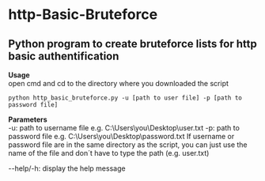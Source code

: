 # http-Basic-Bruteforce
## Python program to create bruteforce lists for http basic authentification

**Usage**<br/>
open cmd and cd to the directory where you downloaded the script

`python http_basic_bruteforce.py -u [path to user file] -p [path to password file]`  

**Parameters**  
-u: path to username file e.g. C:\Users\you\Desktop\user.txt
-p: path to password file e.g. C:\Users\you\Desktop\password.txt
If username or password file are in the same directory as the script, you can just use the name of the file and don´t have to type the path (e.g. user.txt)

--help/-h: display the help message
